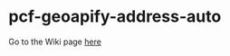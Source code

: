 # pcf-geoapify-address-auto

Go to the Wiki page [here](https://github.com/ahmadnsam/pcf-geoapify-address-auto/wiki/Geoapify-Address-autoComplete-Documentation)
